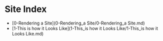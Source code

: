# Site Index
* [0-Rendering a Site](0-Rendering_a Site/0-Rendering_a Site.md)
* [1-This is how it Looks Like](1-This_is how it Looks Like/1-This_is how it Looks Like.md)
